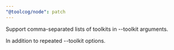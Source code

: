 ```yaml
---
"@toolcog/node": patch
---
```


Support comma-separated lists of toolkits in --toolkit arguments.

In addition to repeated --toolkit options.
